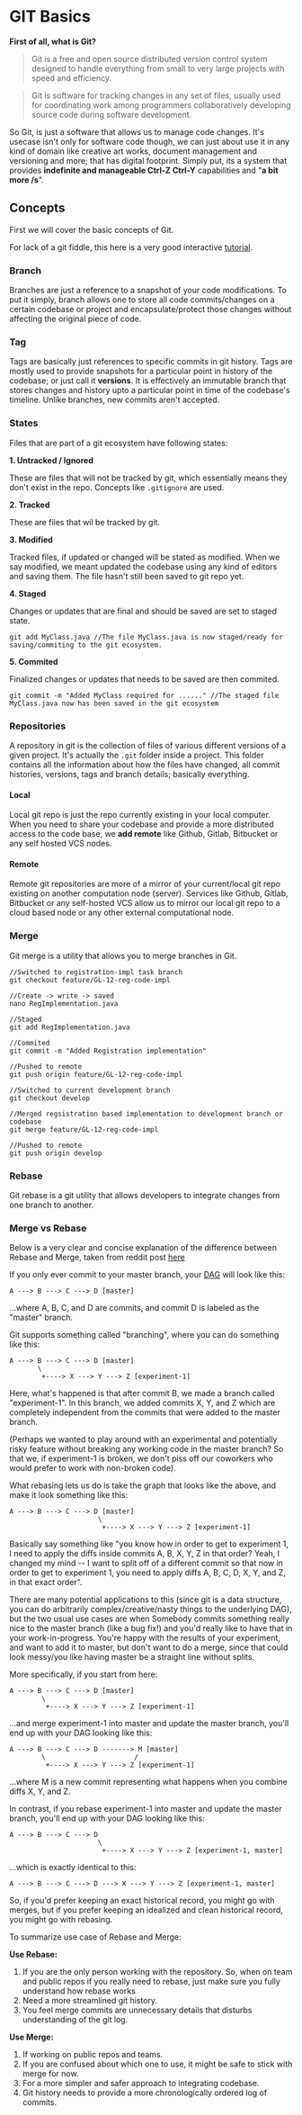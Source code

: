 # GIT Basics

**First of all, what is Git?**
> Git is a free and open source distributed version control system designed to handle everything from small to very large projects with speed and efficiency.
 
> Git is software for tracking changes in any set of files, usually used for coordinating work among programmers collaboratively developing source code during software development. 

So Git, is just a software that allows us to manage code changes. It's usecase isn't only for software code though, we can just about use it in any kind of domain like creative art works, document management and versioning and more; that has digital footprint. Simply put, its a system that provides **indefinite and manageable Ctrl-Z Ctrl-Y** capabilities and "**a bit more /s**".

## Concepts

First we will cover the basic concepts of Git.

For lack of a git fiddle, this here is a very good interactive [tutorial](https://learngitbranching.js.org/).

### Branch
Branches are just a reference to a snapshot of your code modifications. To put it simply, branch allows one to store all code commits/changes on a certain codebase or project and encapsulate/protect those changes without affecting the original piece of code.

### Tag
Tags are basically just references to specific commits in git history. Tags are mostly used to provide snapshots for a particular point in history of the codebase; or just call it **versions**. It is effectively an immutable branch that stores changes and history upto a particular point in time of the codebase's timeline. Unlike branches, new commits aren't accepted. 

### States 
Files that are part of a git ecosystem have following states:

**1. Untracked / Ignored**

These are files that will not be tracked by git, which essentially means they don't exist in the repo. Concepts like `.gitignore` are used.

**2. Tracked**

These are files that wil be tracked by git.

**3. Modified**

Tracked files, if updated or changed will be stated as modified. When we say modified, we meant updated the codebase using any kind of editors and saving them. The file hasn't still been saved to git repo yet.

**4. Staged**

Changes or updates that are final and should be saved are set to staged state.

~~~
git add MyClass.java //The file MyClass.java is now staged/ready for saving/commiting to the git ecosystem.
~~~

**5. Commited**

Finalized changes or updates that needs to be saved are then commited.

~~~
git commit -m "Added MyClass required for ......" //The staged file MyClass.java now has been saved in the git ecosystem
~~~

### Repositories
A repository in git is the collection of files of various different versions of a given project. It's actually the `.git` folder inside a project. This folder contains all the information about how the files have changed, all commit histories, versions, tags and branch details; basically everything.

#### Local
Local git repo is just the repo currently existing in your local computer. When you need to share your codebase and provide a more distributed access to the code base, we **add remote** like Github, Gitlab, Bitbucket or any self hosted VCS nodes.

#### Remote
Remote git repositories are more of a mirror of your current/local git repo existing on another computation node (server). Services like Github, Gitlab, Bitbucket or any self-hosted VCS allow us to mirror our local git repo to a cloud based node or any other external computational node. 

### Merge
Git merge is a utility that allows you to merge branches in Git.

~~~
//Switched to registration-impl task branch
git checkout feature/GL-12-reg-code-impl 

//Create -> write -> saved
nano RegImplementation.java 

//Staged 
git add RegImplementation.java 

//Commited
git commit -m "Added Registration implementation" 

//Pushed to remote
git push origin feature/GL-12-reg-code-impl

//Switched to current development branch
git checkout develop 

//Merged regsistration based implementation to development branch or codebase
git merge feature/GL-12-reg-code-impl 

//Pushed to remote
git push origin develop
~~~

### Rebase
Git rebase is a git utility that allows developers to integrate changes from one branch to another.

### Merge vs Rebase
Below is a very clear and concise explanation of the difference between Rebase and Merge, taken from reddit post [here](https://www.reddit.com/r/learnprogramming/comments/4ykgu4/eli5_what_is_git_rebase_and_common_use_cases_for/)

If you only ever commit to your master branch, your [DAG](https://en.wikipedia.org/wiki/Directed_acyclic_graph) will look like this:
~~~
A ---> B ---> C ---> D [master]
~~~

...where A, B, C, and D are commits, and commit D is labeled as the "master" branch.

Git supports something called "branching", where you can do something like this:
~~~
A ---> B ---> C ---> D [master]
       \
        +----> X ---> Y ---> Z [experiment-1] 
~~~

Here, what's happened is that after commit B, we made a branch called "experiment-1". In this branch, we added commits X, Y, and Z which are completely independent from the commits that were added to the master branch.

(Perhaps we wanted to play around with an experimental and potentially risky feature without breaking any working code in the master branch? So that we, if experiment-1 is broken, we don't piss off our coworkers who would prefer to work with non-broken code).

What rebasing lets us do is take the graph that looks like the above, and make it look something like this:

~~~
A ---> B ---> C ---> D [master]
                      \
                       +----> X ---> Y ---> Z [experiment-1] 
~~~

Basically say something like "you know how in order to get to experiment 1, I need to apply the diffs inside commits A, B, X, Y, Z in that order? Yeah, I changed my mind -- I want to split off of a different commit so that now in order to get to experiment 1, you need to apply diffs A, B, C, D, X, Y, and Z, in that exact order".

There are many potential applications to this (since git is a data structure, you can do arbitrarily complex/creative/nasty things to the underlying DAG), but the two usual use cases are when Somebody commits something really nice to the master branch (like a bug fix!) and you'd really like to have that in your work-in-progress. You're happy with the results of your experiment, and want to add it to master, but don't want to do a merge, since that could look messy/you like having master be a straight line without splits.

More specifically, if you start from here:
~~~
A ---> B ---> C ---> D [master]
        \
         +----> X ---> Y ---> Z [experiment-1] 
~~~

...and merge experiment-1 into master and update the master branch, you'll end up with your DAG looking like this:

~~~
A ---> B ---> C ---> D -------> M [master]
        \                      /
         +----> X ---> Y ---> Z [experiment-1] 
~~~
...where M is a new commit representing what happens when you combine diffs X, Y, and Z.

In contrast, if you rebase experiment-1 into master and update the master branch, you'll end up with your DAG looking like this:
~~~
A ---> B ---> C ---> D
                      \
                       +----> X ---> Y ---> Z [experiment-1, master]
~~~

...which is exactly identical to this:
~~~
A ---> B ---> C ---> D ---> X ---> Y ---> Z [experiment-1, master]
~~~

So, if you'd prefer keeping an exact historical record, you might go with merges, but if you prefer keeping an idealized and clean historical record, you might go with rebasing.

To summarize use case of Rebase and Merge:

**Use Rebase:**
1. If you are the only person working with the repository. So, when on team and public repos if you really need to rebase, just make sure you fully understand how rebase works
2. Need a more streamlined git history.
3. You feel merge commits are unnecessary details that disturbs understanding of the git log.

**Use Merge:**
1. If working on public repos and teams.
2. If you are confused about which one to use, it might be safe to stick with merge for now.
3. For a more simpler and safer approach to integrating codebase.
4. Git history needs to provide a more chronologically ordered log of commits.
